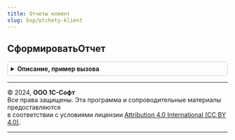 ```yaml
---
title: Отчеты клиент
slug: bsp/otchety-klient
---
```



## СформироватьОтчет
<details style="margin: 1em 0; padding: 0.5em; border: 1px solid #ccc; border-radius: 6px;">

<summary style="font-weight: bold; cursor: pointer;">Описание, пример вызова</summary>

```bsl

// Запускает процесс формирования отчета в форме отчета.
//  После завершения формирования вызывается ОбработчикЗавершения.
//
// Параметры:
//   ФормаОтчета - ФормаКлиентскогоПриложения - форма отчета.
//   ОбработчикЗавершения - ОписаниеОповещения - обработчик, который будет вызван после формирования отчета.
//     В 1-й параметр процедуры, указанной в ОбработчикЗавершения,
//     передается параметр: ОтчетСформирован (Булево) - признак того, что отчет был успешно сформирован.
//
Процедура СформироватьОтчет(ФормаОтчета, ОбработчикЗавершения = Неопределено) Экспорт
```

Пример вызова
```bsl
ОтчетыКлиент.СформироватьОтчет(ФормаОтчета, ОбработчикЗавершения);
```
</details>

---

© 2024, **ООО 1С-Софт**  
Все права защищены. Эта программа и сопроводительные материалы предоставляются  
в соответствии с условиями лицензии [Attribution 4.0 International (CC BY 4.0)](https://creativecommons.org/licenses/by/4.0/legalcode).

---
